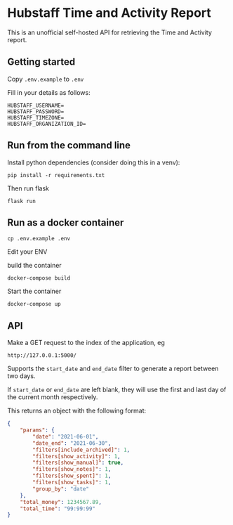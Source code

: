 # Hubstaff Time and Activity Report

This is an unofficial self-hosted API for retrieving the Time and Activity report.

## Getting started

Copy `.env.example` to `.env`

Fill in your details as follows:

```dotenv
HUBSTAFF_USERNAME=
HUBSTAFF_PASSWORD=
HUBSTAFF_TIMEZONE=
HUBSTAFF_ORGANIZATION_ID=
```

## Run from the command line
Install python dependencies (consider doing this in a venv):

`pip install -r requirements.txt`

Then run flask

`flask run`


## Run as a docker container

`cp .env.example .env`

Edit your ENV

build the container

`docker-compose build`


Start the container

`docker-compose up`

## API

Make a GET request to the index of the application, eg

`http://127.0.0.1:5000/`

Supports the `start_date` and `end_date` filter to generate a report between two days.

If `start_date` or `end_date` are left blank, they will use the first and last day of the current month respectively.

This returns an object with the following format:

```json
{
    "params": {
        "date": "2021-06-01",
        "date_end": "2021-06-30",
        "filters[include_archived]": 1,
        "filters[show_activity]": 1,
        "filters[show_manual]": true,
        "filters[show_notes]": 1,
        "filters[show_spent]": 1,
        "filters[show_tasks]": 1,
        "group_by": "date"
    },
    "total_money": 1234567.89,
    "total_time": "99:99:99"
}
```
